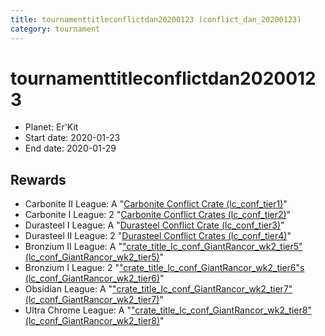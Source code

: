 ```yaml
---
title: tournamenttitleconflictdan20200123 (conflict_dan_20200123)
category: tournament
---
```

# tournamenttitleconflictdan20200123

  * Planet: Er'Kit
  * Start date: 2020-01-23
  * End date: 2020-01-29

## Rewards

  * Carbonite II League: A "[Carbonite Conflict Crate (lc_conf_tier1)](lc_conf_tier1.html)"
  * Carbonite I League: 2 "[Carbonite Conflict Crates (lc_conf_tier2)](lc_conf_tier2.html)"
  * Durasteel I League: A "[Durasteel Conflict Crate (lc_conf_tier3)](lc_conf_tier3.html)"
  * Durasteel II League: 2 "[Durasteel Conflict Crates (lc_conf_tier4)](lc_conf_tier4.html)"
  * Bronzium II League: A "["crate_title_lc_conf_GiantRancor_wk2_tier5" (lc_conf_GiantRancor_wk2_tier5)](lc_conf_GiantRancor_wk2_tier5.html)"
  * Bronzium I League: 2 "["crate_title_lc_conf_GiantRancor_wk2_tier6"s (lc_conf_GiantRancor_wk2_tier6)](lc_conf_GiantRancor_wk2_tier6.html)"
  * Obsidian League: A "["crate_title_lc_conf_GiantRancor_wk2_tier7" (lc_conf_GiantRancor_wk2_tier7)](lc_conf_GiantRancor_wk2_tier7.html)"
  * Ultra Chrome League: A "["crate_title_lc_conf_GiantRancor_wk2_tier8" (lc_conf_GiantRancor_wk2_tier8)](lc_conf_GiantRancor_wk2_tier8.html)"
